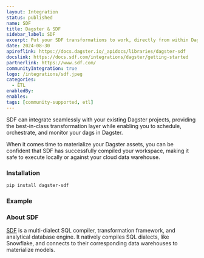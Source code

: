 ```yaml
---
layout: Integration
status: published
name: SDF
title: Dagster & SDF
sidebar_label: SDF
excerpt: Put your SDF transformations to work, directly from within Dagster.
date: 2024-08-30
apireflink: https://docs.dagster.io/_apidocs/libraries/dagster-sdf
docslink: https://docs.sdf.com/integrations/dagster/getting-started
partnerlink: https://www.sdf.com/
communityIntegration: true
logo: /integrations/sdf.jpeg
categories:
  - ETL
enabledBy:
enables:
tags: [community-supported, etl]
---
```




SDF can integrate seamlessly with your existing Dagster projects, providing the best-in-class transformation layer while enabling you to schedule, orchestrate, and monitor your dags in Dagster.

When it comes time to materialize your Dagster assets, you can be confident that SDF has successfully compiled your workspace, making it safe to execute locally or against your cloud data warehouse.

### Installation

```bash
pip install dagster-sdf
```

### Example

<CodeExample filePath="integrations/sdf.py" language="python" />

### About SDF

[SDF](https://www.sdf.com/) is a multi-dialect SQL compiler, transformation framework, and analytical database engine. It natively compiles SQL dialects, like Snowflake, and connects to their corresponding data warehouses to materialize models.
